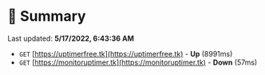 # 📖 Summary
Last updated: **5/17/2022, 6:43:36 AM**

- `GET` [https://uptimerfree.tk](https://uptimerfree.tk) - **Up** (8991ms)
- `GET` [https://monitoruptimer.tk](https://monitoruptimer.tk) - **Down** (57ms)

